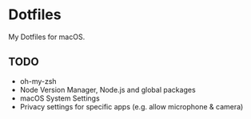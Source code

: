 # Dotfiles

My Dotfiles for macOS.

## TODO

- oh-my-zsh
- Node Version Manager, Node.js and global packages
- macOS System Settings
- Privacy settings for specific apps (e.g. allow microphone & camera)
